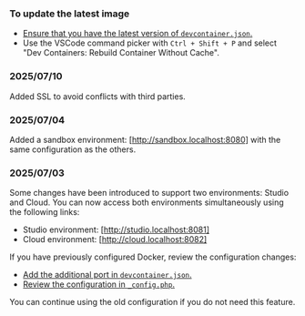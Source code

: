 
### To update the latest image

- [Ensure that you have the latest version of `devcontainer.json`.](README.md#2-configure-docker)
- Use the VSCode command picker with `Ctrl + Shift + P` and select "Dev Containers: Rebuild Container Without Cache".

### 2025/07/10
Added SSL to avoid conflicts with third parties.

### 2025/07/04
Added a sandbox environment: [http://sandbox.localhost:8080] with the same configuration as the others.

### 2025/07/03
Some changes have been introduced to support two environments: Studio and Cloud. You can now access both environments simultaneously using the following links:
- Studio environment: [http://studio.localhost:8081]
- Cloud environment: [http://cloud.localhost:8082]

If you have previously configured Docker, review the configuration changes:
- [Add the additional port in `devcontainer.json`.](README.md#2-configure-docker)
- [Review the configuration in `_config.php`.](README.md#6-prepare-the-commerce-to-develop)

You can continue using the old configuration if you do not need this feature.
